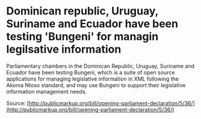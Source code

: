# Dominican republic, Uruguay, Suriname and Ecuador have been testing 'Bungeni' for managin legilsative information

Parliamentary chambers in the Dominican Republic, Uruguay, Suriname and Ecuador have been testing Bungeni, which is a suite of open source applications for managing legislative information in XML following the Akoma Ntoso standard, and may use Bungeni to support their legislative information management needs.

Source: [http://publicmarkup.org/bill/opening-parliament-declaration/5/36/](http://publicmarkup.org/bill/opening-parliament-declaration/5/36/)
